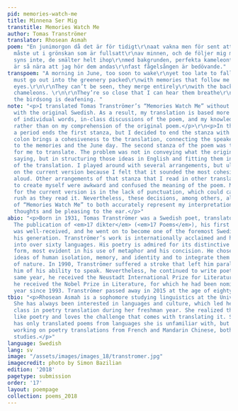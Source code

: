 ```yaml
---
pid: memories-watch-me
title: Minnena Ser Mig
transtitle: Memories Watch Me
author: Tomas Tranströmer
translator: Rhosean Asmah
poem: "En junimorgon då det är för tidigt\r\naat vakna men för sent att somna om.\r\n\r\nJag
  måste ut i grönskan som är fullsatt\r\nav minnen, och de följer mig med blicken.\r\n\r\nDe
  syns inte, de smälter helt ihop\r\nmed bakgrunden, perfekta kameleonter.\r\n\r\nDe
  är så nära att jag hör dem andas\r\nfast fågelsången är bedövande."
transpoem: "A morning in June, too soon to wake\r\nyet too late to fall back asleep:\r\n\r\nI
  must go out into the greenery packed\r\nwith memories that follow me with their
  eyes.\r\n\r\nThey can’t be seen, they merge entirely\r\nwith the background, true
  chameleons. \r\n\r\nThey’re so close that I can hear them breathe\r\neven though
  the birdsong is deafening. "
note: "<p>I translated Tomas Tranströmer’s “Memories Watch Me” without any familiarity
  with the original Swedish. As a result, my translation is based more on direct translations
  of individual words, in-class discussions of the poem, and my knowledge of the author
  rather than on my comprehension of the original poem.</p>\r\n<p>In the original,
  a period ends the first stanza, but I decided to end the stanza with a colon. The
  colon brings a cohesiveness to the translation, connecting the speaker’s experience
  to the memories and the June day. The second stanza of the poem was the most difficult
  for me to translate. The problem was not in conveying what the original poem was
  saying, but in structuring those ideas in English and fitting them into the rest
  of the translation. I played around with several arrangements, but ultimately settled
  on the current version because I felt that it sounded the most cohesive when read
  aloud. Other arrangements of that stanza that I read in other translations or tried
  to create myself were awkward and confused the meaning of the poem. My only concern
  for the current version is in the lack of punctuation, which could cause one to
  rush as they read it. Nevertheless, these decisions, among others, allow my translation
  of “Memories Watch Me” to both accurately represent my interpretation of Tranströmer’s
  thoughts and be pleasing to the ear.</p>"
abio: "<p>Born in 1931, Tomas Tranströmer was a Swedish poet, translator, and psychologist.
  The publication of <em>17 dikter</em> (<em>17 Poems</em>), his first book of poetry,
  was well-received, and he went on to become one of the foremost Swedish poets of
  his generation. Tranströmer’s work is internationally acclaimed and has been translated
  into over sixty languages. His poetry is admired for its distinctive language and
  form, most evident in his use of metaphor and his concision. He chose to address
  ideas of human isolation, memory, and identity and to integrate them with images
  of nature. In 1990, Tranströmer suffered a stroke that left him paralyzed and robbed
  him of his ability to speak. Nevertheless, he continued to write poetry. In the
  same year, he received the Neustadt International Prize for Literature and in 2011,
  he received the Nobel Prize in Literature, for which he had been nominated every
  year since 1993. Tranströmer passed away in 2015 at the age of eighty-three.</p>"
tbio: "<p>Rhosean Asmah is a sophomore studying linguistics at the University of Pennsylvania.
  She has always been interested in languages and culture, which led her to take a
  class in poetry translation during her freshman year. She realized that she does
  like poetry and loves the challenge that comes with translating it. So far, she
  has only translated poems from languages she is unfamiliar with, but is currently
  working on poetry translations from French and Mandarin Chinese, both of which she
  studies.</p>"
language: Swedish
lang: sv
image: "/assets/images/images_18/transtromer.jpg"
imagecredit: photo by Simon Bazilian
edition: '2018'
pagetype: submission
order: '17'
layout: poempage
collection: poems_2018
---
```

